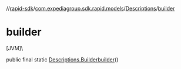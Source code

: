 //[rapid-sdk](../../../index.md)/[com.expediagroup.sdk.rapid.models](../index.md)/[Descriptions](index.md)/[builder](builder.md)

# builder

[JVM]\

public final static [Descriptions.Builder](-builder/index.md)[builder](builder.md)()
